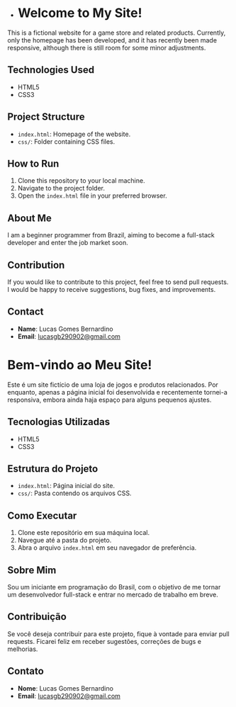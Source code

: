 - # Welcome to My Site!

This is a fictional website for a game store and related products. Currently, only the homepage has been developed, and it has recently been made responsive, although there is still room for some minor adjustments.

## Technologies Used

- HTML5
- CSS3

## Project Structure

- `index.html`: Homepage of the website.
- `css/`: Folder containing CSS files.

## How to Run

1. Clone this repository to your local machine.
2. Navigate to the project folder.
3. Open the `index.html` file in your preferred browser.

## About Me

I am a beginner programmer from Brazil, aiming to become a full-stack developer and enter the job market soon.

## Contribution

If you would like to contribute to this project, feel free to send pull requests. I would be happy to receive suggestions, bug fixes, and improvements.

## Contact

- **Name**: Lucas Gomes Bernardino
- **Email**: lucasgb290902@gmail.com
# Bem-vindo ao Meu Site!

Este é um site fictício de uma loja de jogos e produtos relacionados. Por enquanto, apenas a página inicial foi desenvolvida e recentemente tornei-a responsiva, embora ainda haja espaço para alguns pequenos ajustes.

## Tecnologias Utilizadas

- HTML5
- CSS3

## Estrutura do Projeto

- `index.html`: Página inicial do site.
- `css/`: Pasta contendo os arquivos CSS.

## Como Executar

1. Clone este repositório em sua máquina local.
2. Navegue até a pasta do projeto.
3. Abra o arquivo `index.html` em seu navegador de preferência.

## Sobre Mim

Sou um iniciante em programação do Brasil, com o objetivo de me tornar um desenvolvedor full-stack e entrar no mercado de trabalho em breve.

## Contribuição

Se você deseja contribuir para este projeto, fique à vontade para enviar pull requests. Ficarei feliz em receber sugestões, correções de bugs e melhorias.

## Contato

- **Nome**: Lucas Gomes Bernardino
- **Email**: lucasgb290902@gmail.com

